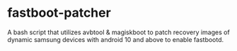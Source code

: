 # fastboot-patcher
A bash script that utilizes avbtool &amp; magiskboot to patch recovery images of dynamic samsung devices with android 10 and above to enable fastbootd.
